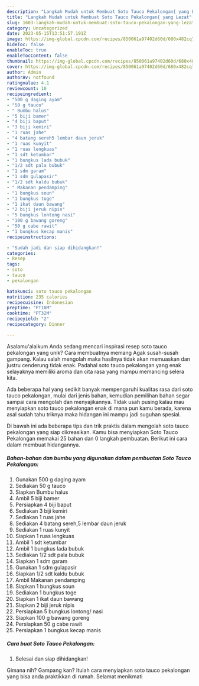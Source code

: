 ```yaml
---
description: "Langkah Mudah untuk Membuat Soto Tauco Pekalongan{ yang Lezat"
title: "Langkah Mudah untuk Membuat Soto Tauco Pekalongan{ yang Lezat"
slug: 1603-langkah-mudah-untuk-membuat-soto-tauco-pekalongan-yang-lezat
category: Uncategorized
date: 2023-05-15T13:51:57.191Z
image: https://img-global.cpcdn.com/recipes/850061a97402d60d/680x482cq70/soto-tauco-pekalongan-foto-resep-utama.jpg
hideToc: false
enableToc: true
enableTocContent: false
thumbnail: https://img-global.cpcdn.com/recipes/850061a97402d60d/680x482cq70/soto-tauco-pekalongan-foto-resep-utama.jpg
cover: https://img-global.cpcdn.com/recipes/850061a97402d60d/680x482cq70/soto-tauco-pekalongan-foto-resep-utama.jpg
author: Admin
authorAv: notfound
ratingvalue: 4.1
reviewcount: 10
recipeingredient:
- "500 g daging ayam"
- "50 g tauco"
- " Bumbu halus"
- "5 biji bamer"
- "4 biji baput"
- "3 biji kemiri"
- "1 ruas jahe"
- "4 batang sereh5 lembar daun jeruk"
- "1 ruas kunyit"
- "1 ruas lengkuas"
- "1 sdt ketumbar"
- "1 bungkus lada bubuk"
- "1/2 sdt pala bubuk"
- "1 sdm garam"
- "1 sdm gulapasir"
- "1/2 sdt kaldu bubuk"
- " Makanan pendamping"
- "1 bungkus soun"
- "1 bungkus toge"
- "1 ikat daun bawang"
- "2 biji jeruk nipis"
- "5 bungkus lontong nasi"
- "100 g bawang goreng"
- "50 g cabe rawit"
- "1 bungkus kecap manis"
recipeinstructions:

- "Sudah jadi dan siap dihidangkan!"
categories:
- Resep
tags:
- soto
- tauco
- pekalongan

katakunci: soto tauco pekalongan 
nutrition: 235 calories
recipecuisine: Indonesian
preptime: "PT18M"
cooktime: "PT32M"
recipeyield: "2"
recipecategory: Dinner

---
```



Asalamu'alaikum Anda sedang mencari inspirasi resep soto tauco pekalongan yang unik? Cara membuatnya memang Agak susah-susah gampang. Kalau salah mengolah maka hasilnya tidak akan memuaskan dan justru cenderung tidak enak. Padahal soto tauco pekalongan yang enak selayaknya memiliki aroma dan cita rasa yang mampu memancing selera kita.




Ada beberapa hal yang sedikit banyak mempengaruhi kualitas rasa dari soto tauco pekalongan, mulai dari jenis bahan, kemudian pemilihan bahan segar sampai cara mengolah dan menyajikannya. Tidak usah pusing kalau mau menyiapkan soto tauco pekalongan enak di mana pun kamu berada, karena asal sudah tahu triknya maka hidangan ini mampu jadi suguhan spesial.


Di bawah ini ada beberapa tips dan trik praktis dalam mengolah soto tauco pekalongan yang siap dikreasikan. Kamu bisa menyiapkan Soto Tauco Pekalongan memakai 25 bahan dan 0 langkah pembuatan. Berikut ini cara dalam membuat hidangannya.

<!--inarticleads1-->

##### Bahan-bahan dan bumbu yang digunakan dalam pembuatan Soto Tauco Pekalongan:

1. Gunakan 500 g daging ayam
1. Sediakan 50 g tauco
1. Siapkan  Bumbu halus
1. Ambil 5 biji bamer
1. Persiapkan 4 biji baput
1. Sediakan 3 biji kemiri
1. Sediakan 1 ruas jahe
1. Sediakan 4 batang sereh,5 lembar daun jeruk
1. Sediakan 1 ruas kunyit
1. Siapkan 1 ruas lengkuas
1. Ambil 1 sdt ketumbar
1. Ambil 1 bungkus lada bubuk
1. Sediakan 1/2 sdt pala bubuk
1. Siapkan 1 sdm garam
1. Gunakan 1 sdm gulapasir
1. Siapkan 1/2 sdt kaldu bubuk
1. Ambil  Makanan pendamping
1. Siapkan 1 bungkus soun
1. Sediakan 1 bungkus toge
1. Siapkan 1 ikat daun bawang
1. Siapkan 2 biji jeruk nipis
1. Persiapkan 5 bungkus lontong/ nasi
1. Siapkan 100 g bawang goreng
1. Persiapkan 50 g cabe rawit
1. Persiapkan 1 bungkus kecap manis




<!--inarticleads2-->

##### Cara buat Soto Tauco Pekalongan:


1. Selesai dan siap dihidangkan!



Gimana nih? Gampang kan? Itulah cara menyiapkan soto tauco pekalongan yang bisa anda praktikkan di rumah. Selamat menikmati
